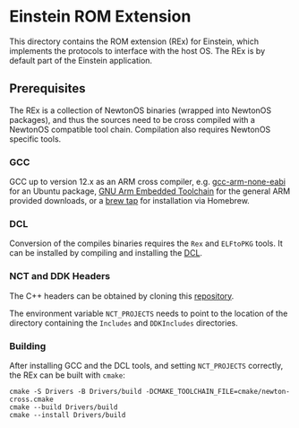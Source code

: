 # Einstein ROM Extension

This directory contains the ROM extension (REx) for Einstein, which implements the protocols to interface with the
host OS. The REx is by default part of the Einstein application.

## Prerequisites

The REx is a collection of NewtonOS binaries (wrapped into NewtonOS packages), and thus the sources need to be cross
compiled with a NewtonOS compatible tool chain. Compilation also requires NewtonOS specific tools.

### GCC

GCC up to version 12.x as an ARM cross compiler, e.g. [gcc-arm-none-eabi](https://packages.ubuntu.com/search?keywords=gcc-arm-none-eabi&searchon=names)
for an Ubuntu package, [GNU Arm Embedded Toolchain](https://developer.arm.com/tools-and-software/open-source-software/developer-tools/gnu-toolchain/gnu-rm/downloads)
for the general ARM provided downloads, or a [brew tap](https://github.com/armmbed/homebrew-formulae) for installation
via Homebrew.

### DCL

Conversion of the compiles binaries requires the `Rex` and `ELFtoPKG` tools. It can be installed by compiling and installing the [DCL](https://github.com/pguyot/DCL).

### NCT and DDK Headers

The C++ headers can be obtained by cloning this [repository](https://github.com/ekoeppen/NCT_Projects).

The environment variable `NCT_PROJECTS` needs to point to the location of the directory containing the `Includes` and `DDKIncludes` directories.

### Building

After installing GCC and the DCL tools, and setting `NCT_PROJECTS` correctly, the REx can be built with `cmake`:

    cmake -S Drivers -B Drivers/build -DCMAKE_TOOLCHAIN_FILE=cmake/newton-cross.cmake
    cmake --build Drivers/build
    cmake --install Drivers/build
